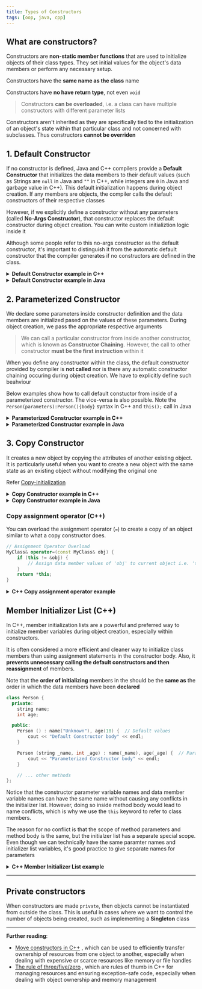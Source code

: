 ```yaml
---
title: Types of Constructors
tags: [oop, java, cpp]
---
```


## What are constructors?

Constructors are **non-static member functions** that are used to initialize objects of their class types. They set initial values for the object's data members or perform any necessary setup.

Constructors have the **same name as the class** name

Constructors have **no have return type**, not even `void`

> Constructors **can be overloaded**, i.e. a class can have multiple constructors with different parameter lists

Constructors aren't inherited as they are specifically tied to the initialization of an object's state within that particular class and not concerned with subclasses. Thus constructors **cannot be overriden**

## 1. Default Constructor

If no constructor is defined, Java and C++ compilers provide a **Default Constructor** that initializes the data members to their default values (such as Strings are `null` in Java and `""` in C++, while integers are `0` in Java and garbage value in C++). This default initialization happens during object creation. If any members are objects, the compiler calls the default constructors of their respective classes

However, if we explicitly define a constructor without any parameters (called **No-Args Constructor**), that constructor replaces the default constructor during object creation. You can write custom initializtion logic inside it

Although some people refer to this no-args constructor as the default constructor, it's important to distinguish it from the automatic default constructor that the compiler generates if no constructors are defined in the class.

<details>
<summary><strong>Default Constructor example in C++</strong></summary>

```cpp title="C++ Default Constructor"
class Person {
  private:
    int age;

  public:
    // The no-args constructor
    Person () {
        cout << "Initializing new Person" << endl;
        this->age = 18;
    }

    int getAge () { return this->age; }
};

int main () {
    Person p1;
    cout << "p1 age: " << p1.getAge() << endl;

    Person *p2 = new Person();
    cout << "p2 age: " << p2->getAge() << endl;

    return 0;
}
```

```txt title="Output"
Initializing new Person
p1 age: 18
Initializing new Person
p2 age: 18

```

</details>

<details>
<summary><strong>Default Constructor example in Java</strong></summary>

```java title="Java Default Constructor"
class Person {
    private int age;

    // The no-args constructor
    public Person() {
        System.out.println("Initializing new Person");
        this.age = 18;
    }

    public int getAge() { return this.age; }
}

class Demo {
    public static void main(String[] args) {
        Person p = new Person();
        System.out.println("p age: " + p.getAge());
    }
}
```

```txt title="Output"
Initializing new Person
p age: 18
```

</details>

## 2. Parameterized Constructor

We declare some parameters inside constructor definition and the data members are initialized pased on the values of these parameters. During object creation, we pass the appropriate respective arguments

> We can call a particular constructor from inside another constructor, which is known as **Constructor Chaining**. However, the call to other constructor **must be the first instruction** within it

When you define any constructor within the class, the default constructor provided by compiler is **not called** nor is there any automatic constructor chaining occuring during object creation. We have to explicitly define such beahviour

Below examples show how to call default constuctor from inside of a parameterized constructor. The vice-versa is also possible. Note the `Person(parameters):Person(){body}` syntax in C++ and `this();` call in Java

<details>
<summary>
<strong>Parameterized Constructor example in C++</strong>
</summary>

```cpp title="C++ Parameterized Constructor"
class Person {
  private:
    string name;
    int age;

  public:
    Person () {
        cout << "Inside Default Constructor" << endl;
        this->name = "Unknown";
        this->age = 18;
    }

    Person (string name, int age) {
        cout << "Inside Parameterized Constructor" << endl;
        this->name = name;
        this->age = age;
    }

    Person (string name) : Person() {
        cout << "Default constructor was called from this Parameterized Constructor" << endl;
        this->name = name;
    }

    int getAge () { return this->age; }
    string getName () { return this->name; }
};

int main () {
    Person p1;
    cout << "p1: name=" << p1.getName() << ", age=" << p1.getAge() << "\n\n";

    Person p2("Ramesh", 25);
    cout << "p2: name=" << p2.getName() << ", age=" << p2.getAge() << "\n\n";

    Person *p3 = new Person();
    cout << "p3: name=" << p3->getName() << ", age=" << p3->getAge() << "\n\n";

    Person *p4 = new Person("Suresh", 30);
    cout << "p4: name=" << p4->getName() << ", age=" << p4->getAge() << "\n\n";

    Person p5("Pankaj");
    cout << "p5: name=" << p5.getName() << ", age=" << p5.getAge() << "\n\n";

    Person *p6 = new Person("Ankit");
    cout << "p6: name=" << p6->getName() << ", age=" << p6->getAge() << "\n\n";

    return 0;
}
```

```txt title="Output"
Inside Default Constructor
p1: name=Unknown, age=18

Inside Parameterized Constructor
p2: name=Ramesh, age=25

Inside Default Constructor
p3: name=Unknown, age=18

Inside Parameterized Constructor
p4: name=Suresh, age=30

Inside Default Constructor
Default constructor was called from this Parameterized Constructor
p5: name=Pankaj, age=18

Inside Default Constructor
Default constructor was called from this Parameterized Constructor
p6: name=Ankit, age=18

```

</details>

<details>
<summary>
<strong>Parameterized Constructor example in Java</strong>
</summary>

```java title="Java Parameterized Constructor"
class Person
{
    private String name;
    private int age;

    public Person() {
        System.out.println("Inside Default Constructor");
        this.name = "Unknown";
        this.age = 18;
    }

    public Person(String name, int age) {
        System.out.println("Inside Parameterized Constructor");
        this.name = name;
        this.age = age;
    }

    public Person(String name) {
        this(); // Calling Default constructor from Parameterized constructor
        System.out.println("Default constructor was called from the Parameterized Constructor");
        this.name = name;
    }

    public int getAge() { return this.age; }
    public String getName() { return this.name; }
}

class Demo {
    public static void main(String[] args) {
        Person p1 = new Person();
        System.out.println("p1: name=" + p1.getName() + ", age=" + p1.getAge() + "\n");

        Person p2 = new Person("Ramesh", 25);
        System.out.println("p2: name=" + p2.getName() + ", age=" + p2.getAge() + "\n");

        Person p3 = new Person("Pankaj");
        System.out.println("p3: name=" + p3.getName() + ", age=" + p3.getAge() + "\n");
    }
}
```

```txt title="Output"
Inside Default Constructor
p1: name=Unknown, age=18

Inside Parameterized Constructor
p2: name=Ramesh, age=25

Inside Default Constructor
Default constructor was called from the Parameterized Constructor
p3: name=Pankaj, age=18

```

</details>

## 3. Copy Constructor

It creates a new object by copying the attributes of another existing object. It is particularly useful when you want to create a new object with the same state as an existing object without modifying the original one

Refer [Copy-initialization](https://en.cppreference.com/w/cpp/language/copy_initialization)

<details>
<summary><strong>Copy Constructor example in C++</strong></summary>

```cpp title="C++ Copy Constructor"
class Person {
  private:
    string name;
    int age;

  public:
    Person (string name, int age) {
        cout << "Inside Parameterized Constructor" << endl;
        this->name = name;
        this->age = age;
    }

    Person (const Person &obj) {
        cout << "Inside Reference Copy Constructor" << endl;
        this->name = obj.name;
        this->age = obj.age;
    }

    Person (const Person *objPtr) {
        cout << "Inside Pointer Copy Constructor" << endl;
        this->name = objPtr->name;
        this->age = objPtr->age;
    }

    int getAge () { return this->age; }
    string getName () { return this->name; }
};

int main () {
    Person p1("Ramesh", 25);
    cout << "p1: name=" << p1.getName() << ", age=" << p1.getAge() << "\n\n";

    Person *p2 = new Person("Suresh", 30);
    cout << "p2: name=" << p2->getName() << ", age=" << p2->getAge() << "\n\n";

    // Create copy from Object Reference
    Person p3(p1);
    cout << "p3: name=" << p3.getName() << ", age=" << p3.getAge() << "\n\n";
    Person *p4 = new Person(p1);
    cout << "p4: name=" << p4->getName() << ", age=" << p4->getAge() << "\n\n";

    // Create copy from Object Pointer
    Person p5(p2);
    cout << "p5: name=" << p5.getName() << ", age=" << p5.getAge() << "\n\n";
    Person *p6 = new Person(p2);
    cout << "p6: name=" << p6->getName() << ", age=" << p6->getAge() << "\n\n";

    return 0;
}
```

```txt title="Output"
Inside Parameterized Constructor
p1: name=Ramesh, age=25

Inside Parameterized Constructor
p2: name=Suresh, age=30

Inside Reference Copy Constructor
p3: name=Ramesh, age=25

Inside Reference Copy Constructor
p4: name=Ramesh, age=25

Inside Pointer Copy Constructor
p5: name=Suresh, age=30

Inside Pointer Copy Constructor
p6: name=Suresh, age=30

```

</details>

<details>
<summary><strong>Copy Constructor example in Java</strong></summary>

```java title="Java Copy Constructor"
class Person {
    private String name;
    private int age;

    public Person(String name, int age) {
        System.out.println("Inside Parameterized Constructor");
        this.name = name;
        this.age = age;
    }

    public Person(Person obj) {
        System.out.println("Inside Copy Constructor");
        this.name = obj.name;
        this.age = obj.age;
    }

    public int getAge() { return this.age; }
    public String getName() { return this.name; }
}

class Demo {
    public static void main(String[] args) {
        Person p1 = new Person("Ramesh", 25);
        System.out.println("p1: name=" + p1.getName() + ", age=" + p1.getAge() + "\n");

        Person p2 = new Person(p1);
        System.out.println("p2: name=" + p2.getName() + ", age=" + p2.getAge() + "\n");
    }
}
```

```txt title="Output"
Inside Parameterized Constructor
p1: name=Ramesh, age=25

Inside Copy Constructor
p2: name=Ramesh, age=25

```

</details>

### Copy assignment operator (C++)

You can overload the assignment operator (`=`) to create a copy of an object similar to what a copy constructor does.

```cpp
// Assignment Operator Overload
MyClass& operator=(const MyClass& obj) {
    if (this != &obj) {
        // Assign data member values of 'obj' to current object i.e. 'this' fields
    }
    return *this;
}
```

</details>

<details>
<summary><strong>C++ Copy assignment operator example</strong></summary>

```cpp
class Person {
  private:
    string name;
    int age;

  public:
    Person (string name, int age) : name(name), age(age) {
        cout << "Inside Parameterized Constructor" << endl;
    }

    // Reference Copy Constructor
    Person (const Person &obj) : name(obj.name), age(obj.age) {
        cout << "Inside Reference Copy Constructor" << endl;
    }

    // Assignment Operator Overload
    Person &operator=(const Person &obj) {
        cout << "Inside Assignment Operator Overload" << endl;
        if (this != &obj) {  // Avoid self-assignment
            this->name = obj.name;
            this->age = obj.age;
        }
        return *this;
    }

    int getAge () const { return this->age; }
    string getName () const { return this->name; }
};

int main () {
    Person p1("Ramesh", 25);
    cout << "p1: Address=" << &p1 << ", name=" << p1.getName() << ", age=" << p1.getAge() << "\n\n";
    Person p2("Suresh", 30);
    cout << "p2: Address=" << &p2 << ", name=" << p2.getName() << ", age=" << p2.getAge() << "\n\n";

    Person p3 = p2;  // Copy constructor when newly created object
    cout << "p3: Address=" << &p3 << ", name=" << p3.getName() << ", age=" << p3.getAge() << "\n\n";

    p3 = p1;  // Assignment operator overload when re-assignement
    cout << "p3: Address=" << &p3 << ", name=" << p3.getName() << ", age=" << p3.getAge() << "\n\n";

    return 0;
}
```

```txt title="Output"
Inside Parameterized Constructor
p1: Address=0x7ffda325f6f0, name=Ramesh, age=25

Inside Parameterized Constructor
p2: Address=0x7ffda325f720, name=Suresh, age=30

Inside Reference Copy Constructor
p3: Address=0x7ffda325f750, name=Suresh, age=30

Inside Assignment Operator Overload
p3: Address=0x7ffda325f750, name=Ramesh, age=25

```

</details>

## Member Initializer List (C++)

In C++, member initialization lists are a powerful and preferred way to initialize member variables during object creation, especially within constructors.

It is often considered a more efficient and cleaner way to initialize class members than using assignment statements in the constructor body. Also, it **prevents unnecessary calling the default constructors and then reassignment** of members.

Note that the **order of initializing** members in the should be the **same as** the order in which the data members have been **declared**

```cpp
class Person {
  private:
    string name;
    int age;

  public:
    Person () : name("Unknown"), age(18) {  // Default values
        cout << "Default Constructor body" << endl;
    }

    Person (string _name, int _age) : name(_name), age(_age) {  // Parameter values
        cout << "Parameterized Constructor body" << endl;
    }

    // ... other methods
};
```

Notice that the constructor parameter variable names and data member variable names can have the same name without causing any conflicts in the initializer list. However, doing so inside method body would lead to name conflicts, which is why we use the `this` keyword to refer to class members.

The reason for no conflict is that the scope of method parameters and method body is the same, but the initialzer list has a separate special scope. Even though we can technically have the same paramter names and initializer list variables, it's good practice to give separate names for parameters

<details>
<summary><strong>C++ Member Initializer List example </strong></summary>

```cpp title="Member Initializer List example"
class Person {
  private:
    string name;
    int age;

  public:
    Person () : name("Unknown"), age(18) {
        cout << "Default Constructor body" << endl;
    }

    Person (string _name, int _age) : name(_name), age(_age) {
        cout << "Parameterized Constructor body" << endl;
    }

    int getAge () const { return this->age; }
    string getName () const { return this->name; }
};

int main () {
    // Default Constructor + Stack allocation:
    Person p1;
    cout << "p1: name=" << p1.getName() << ", age=" << p1.getAge() << "\n\n";
    // Person p2(); <- INVALID
    Person p3{};
    cout << "p1: name=" << p3.getName() << ", age=" << p3.getAge() << "\n\n";

    // Default Constructor + Heap allocation:
    // Person *p4 = new Person; <- INVALID
    Person *p5 = new Person();
    cout << "p5: name=" << p5->getName() << ", age=" << p5->getAge() << "\n\n";
    Person *p6 = new Person{};
    cout << "p6: name=" << p6->getName() << ", age=" << p6->getAge() << "\n\n";

    // Parameterized Constructor + Stack allocation:
    Person p7("Ankit", 35);
    cout << "p7: name=" << p7.getName() << ", age=" << p7.getAge() << "\n\n";
    Person p8{"Deepak", 29};
    cout << "p8: name=" << p8.getName() << ", age=" << p8.getAge() << "\n\n";

    // Parameterized Constructor + Heap allocation:
    Person *p9 = new Person("Larry", 48);
    cout << "p9: name=" << p9->getName() << ", age=" << p9->getAge() << "\n\n";
    Person *p10 = new Person{"Frank", 17};
    cout << "p10: name=" << p10->getName() << ", age=" << p10->getAge() << "\n\n";

    return 0;
}
```

```txt title="Output"
Default Constructor body
p1: name=Unknown, age=18

Default Constructor body
p1: name=Unknown, age=18

Default Constructor body
p5: name=Unknown, age=18

Default Constructor body
p6: name=Unknown, age=18

Parameterized Constructor body
p7: name=Ankit, age=35

Parameterized Constructor body
p8: name=Deepak, age=29

Parameterized Constructor body
p9: name=Larry, age=48

Parameterized Constructor body
p10: name=Frank, age=17

```

</details>

---

## Private constructors

When constructors are made `private`, then objects cannot be instantiated from outside the class. This is useful in cases where we want to control the number of objects being created, such as implementing a **Singleton** class

---

**Further reading**:

- [Move constructors in C++](https://en.cppreference.com/w/cpp/language/move_constructor) , which can be used to efficiently transfer ownership of resources from one object to another, especially when dealing with expensive or scarce resources like memory or file handles
- [The rule of three/five/zero](https://en.cppreference.com/w/cpp/language/rule_of_three) , which are rules of thumb in C++ for managing resources and ensuring exception-safe code, especially when dealing with object ownership and memory management
